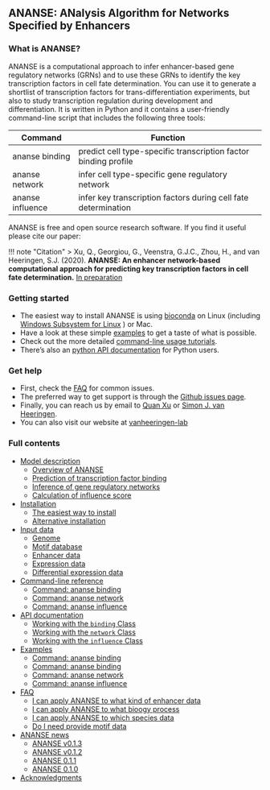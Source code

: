 ## **ANANSE**: **AN**alysis **A**lgorithm for **N**etworks **S**pecified by **E**nhancers

### What is ANANSE?

ANANSE is a computational approach to infer enhancer-based gene regulatory networks (GRNs) and to use these GRNs to identify the key transcription factors in cell fate determination. You can use it to generate a shortlist of transcription factors for trans-differentiation experiments, but also to study transcription regulation during development and differentiation. It is written in Python and it contains a user-friendly command-line script that includes the following three tools:

| Command           | Function                                                       |
| ----------------- | -------------------------------------------------------------- |
|  ananse binding   | predict cell type-specific transcription factor binding profile   |
|  ananse network   | infer cell type-specific gene regulatory network           |
|  ananse influence | infer key transcription factors during cell fate determination |   

ANANSE is free and open source research software. If you find it useful please cite our paper:

!!! note "Citation"
    > Xu, Q., Georgiou, G., Veenstra, G.J.C., Zhou, H., and van Heeringen, S.J. (2020). **ANANSE: An enhancer network-based computational approach for predicting key transcription factors in cell fate determination.** [In preparation](https://www.biorxiv.org/)

### Getting started

* The easiest way to install ANANSE is using [bioconda](https://bioconda.github.io/) on Linux (including [Windows Subsystem for Linux](https://docs.microsoft.com/en-us/windows/wsl/install-win10) ) or Mac. 
* Have a look at these simple [examples](examples.md) to get a taste of what is possible.
* Check out the more detailed [command-line usage tutorials](command-line_reference.md).
* There’s also an [python API documentation](API_documentation.md) for Python users.

### Get help

* First, check the [FAQ](faq.md) for common issues.
* The preferred way to get support is through the [Github issues page](https://github.com/vanheeringen-lab/ANANSE/issues).
* Finally, you can reach us by email to <a href="mailto:qxuchn@gmail.com" target="_blank">Quan Xu</a> or <a href="mailto:simon.vanheeringen@gmail.com" target="_blank">Simon J. van Heeringen</a>.
* You can also visit our website at <a href="https://github.com/vanheeringen-lab" target="_blank">vanheeringen-lab</a>

### Full contents

* [Model description](model_description.md)
    - [Overview of ANANSE](model_description/#overview_of_ANANSE)
    - [Prediction of transcription factor binding](model_description/#prediction_of_transcription_factor_binding)
    - [Inference of gene regulatory networks](model_description/#inference_of_gene_regulatory_networks)
    - [Calculation of influence score](model_description/#calculation_of_influence_score)
* [Installation](installation.md)
    - [The easiest way to install](installation/#the-easiest-way-to-install)
    - [Alternative installation](installation/#alternative-installation)
* [Input data](input_data.md)
    - [Genome](input_data/#genome)
    - [Motif database](input_data/#motif-database)
    - [Enhancer data](input_data/#enhancer-data)
    - [Expression data](input_data/#expression-data)
    - [Differential expression data](input_data/#differential-expression-data)
* [Command-line reference](command-line_reference.md)
    - [Command: ananse binding](command-line_reference/#build-transcription-factor-binding-network-ananse-binding)
    - [Command: ananse network](command-line_reference/#build-gene-regulatory-network-ananse-network)
    - [Command: ananse influence](command-line_reference/#infer-tf-influence-score-ananse-influence)
* [API documentation](API_documentation.md)
    - [Working with the `binding` Class](API_documentation/#working-with-binding-class)
    - [Working with the `network` Class](API_documentation/#working-with-network-class)
    - [Working with the `influence` Class](API_documentation/#working-with-influence-class)
* [Examples](examples.md)
    - [Command: ananse binding](examples/#prepare-code-and-dataset)
    - [Command: ananse binding](examples/#build-tf-binding-network)
    - [Command: ananse network](examples/#built-gene-regulatory-network)
    - [Command: ananse influence](examples/#infer-tf-influence-score)
* [FAQ](faq.md)
    - [I can apply ANANSE to what kind of enhancer data](faq/#I_can_apply_ANANSE_to_what_kind_of_enhancer_data)
    - [I can apply ANANSE to what bioogy process](faq/#I_can_apply_ANANSE_to_what_bioogy_process)
    - [I can apply ANANSE to which species data](faq/#I_can_apply_ANANSE_to_which_species_data)
    - [Do I need provide motif data](faq/#Do_I_need_provide_motif_data)
* [ANANSE news](ananse_news.md)
    - [ANANSE v0.1.3](ananse_news/ananse_v013)
    - [ANANSE v0.1.2](ananse_news/anansev012)
    - [ANANSE 0.1.1](ananse_news/ananse011)
    - [ANANSE 0.1.0](ananse_news/ananse010)
* [Acknowledgments](acknowledgments.md)
